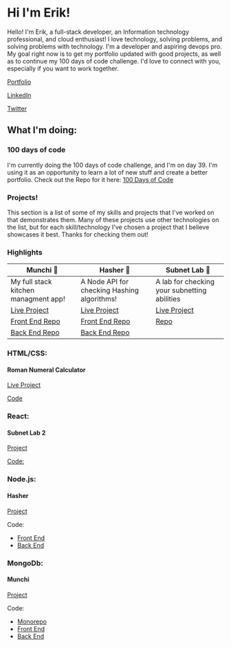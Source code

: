 # Hi I'm Erik!

Hello! I'm Erik, a full-stack developer, an Information technology professional, and cloud enthusiast! I love technology, solving problems, and solving problems with technology. I'm a developer and aspiring devops pro. My goal right now is to get my portfolio updated with good projects, as well as to continue my 100 days of code challenge. I'd love to connect with you, especially if you want to work together.

[Portfolio](https://www.erik-longuepee.com/)

[LinkedIn](https://www.linkedin.com/in/erik-longuepee/)

[Twitter](https://twitter.com/ErikLonguepee)

## What I'm doing:

### 100 days of code
I'm currently doing the 100 days of code challenge, and I'm on day 39. I'm using it as an opportunity to learn a lot of new stuff and create a better portfolio. Check out the Repo for it here: [100 Days of Code](https://github.com/ecron11/100DaysOfCode)

### Projects!
This section is a list of some of my skills and projects that I've worked on that demonstrates them. Many of these projects use other technologies on the list, but for each skill/technology I've chosen a project that I believe showcases it best. Thanks for checking them out!


### Highlights
Munchi :orange: | Hasher :closed_lock_with_key: | Subnet Lab :microscope:
-------|--------|-----------
My full stack kitchen managment app! | A Node API for checking Hashing algorithms! | A lab for checking your subnetting abilities
[Live Project](https://munchi.erik-longuepee.com/) | [Live Project](https://hasher.erik-longuepee.com/) | [Live Project](https://master.dd2su1dyxehpr.amplifyapp.com/)
[Front End Repo](https://github.com/ecron11/Munchi-Frontend)| [Front End Repo](https://github.com/ecron11/Crypto-Api-Frontend) | [Repo](https://github.com/ecron11/subnetting-lab-02)
[Back End Repo](https://github.com/ecron11/munchi-server)| [Back End Repo](https://github.com/ecron11/CryptoApi)

### HTML/CSS:  
#### Roman Numeral Calculator
[Live Project](https://main.d24mmkukk8ng7y.amplifyapp.com/)

[Code](https://github.com/ecron11/romanNumeralConverter)

### React:
#### Subnet Lab 2
[Project](https://master.dd2su1dyxehpr.amplifyapp.com/)

[Code:](https://github.com/ecron11/subnetting-lab-02)

### Node.js:
#### Hasher

[Project](https://hasher.erik-longuepee.com/)

Code:
- [Front End](https://github.com/ecron11/Crypto-Api-Frontend)
- [Back End](https://github.com/ecron11/CryptoApi)

### MongoDb:
#### Munchi
[Project](https://munchi.erik-longuepee.com/)

Code:
- [Monorepo](https://github.com/ecron11/munchi)
- [Front End](https://github.com/ecron11/Munchi-Frontend)
- [Back End](https://github.com/ecron11/munchi-server)


